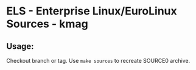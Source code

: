 # ELS - Enterprise Linux/EuroLinux Sources - kmag
 
## Usage:
  Checkout branch or tag. Use `make sources` to recreate  SOURCE0 archive.
